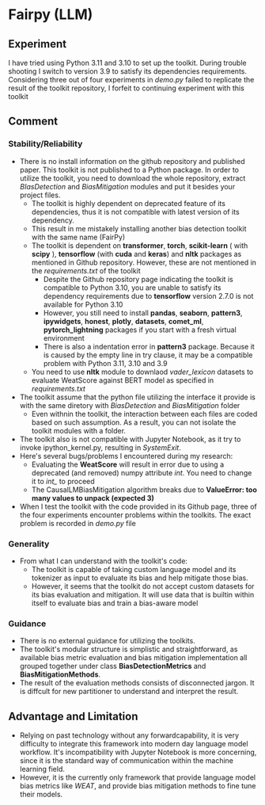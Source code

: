 # Fairpy (LLM)

## Experiment
I have tried using Python 3.11 and 3.10 to set up the toolkit. During trouble shooting I switch to version 3.9 to satisfy its dependencies requirements. Considering three out of four experiments in *demo.py* failed to replicate the result of the toolkit repository, I forfeit to continuing experiment with this toolkit

## Comment

### Stability/Reliability

- There is no install information on the github repository and published paper. This toolkit is not published to a Python package. In order to utilize the toolkit, you need to download the whole repository, extract *BIasDetection* and *BiasMitigation* modules and put it besides your project files.
    - The toolkit is highly dependent on deprecated feature of its dependencies, thus it is not compatible with latest version of its dependency.
    - This result in me mistakely installing another bias detection toolkit with the same name (FairPy)
    - The toolkit is dependent on **transformer**, **torch**, **scikit-learn** ( with **scipy** ), **tensorflow** (with **cuda** and **keras**) and **nltk** packages as mentioned in Github repository. However, these are not mentioned in the *requirements.txt* of the toolkit
        - Despite the Github repository page indicating the toolkit is compatible to Python 3.10, you are unable to satisfy its dependency requirements due to **tensorflow** version 2.7.0 is not available for Python 3.10
        - However, you still need to install **pandas**, **seaborn**, **pattern3**, **ipywidgets**, **honest**, **plotly**, **datasets**, **comet_ml**, **pytorch_lightning** packages if you start with a fresh virtual environment
        - There is also a indentation error in **pattern3** package. Because it is caused by the empty line in try clause, it may be a compatible problem with Python 3.11, 3.10 and 3.9
    - You need to use **nltk** module to downlaod *vader_lexicon* datasets to evaluate WeatScore against BERT model as specified in *requirements.txt*
- The toolkit assume that the python file utilizing the interface it provide is with the same diretory with *BiasDetection* and *BiasMitigation* folder
    - Even withnin the toolkit, the interaction between each files are coded based on such assumption. As a result, you can not isolate the toolkit modules with a folder.
- The toolkit also is not compatible with Jupyter Notebook, as it try to invoke ipython_kernel.py, resulting in *SystemExit*.
- Here's several bugs/problems I encountered during my research:
    - Evaluating the **WeatScore** will result in error due to using a deprecated (and removed) numpy attribute *int*. You need to change it to *int_* to proceed
    - The CausalLMBiasMitigation algorithm breaks due to **ValueError: too many values to unpack (expected 3)**
- When I test the toolkit with the code provided in its Github page, three of the four experiments encounter problems within the toolkits. The exact problem is recorded in *demo.py* file

### Generality

- From what I can understand with the toolkit's code:
    - The toolkit is capable of taking custom language model and its tokenizer as input to evaluate its bias and help mitigate those bias.
    - However, it seems that the toolkit do not accept custom datasets for its bias evaluation and mitigation. It will use data that is builtin within itself to evaluate bias and train a bias-aware model

### Guidance

- There is no external guidance for utilizing the toolkits.
- The toolkit's modular structure is simplistic and straightforward, as available bias metric evaluation and bias mitigation implementation all grouped together under class **BiasDetectionMetrics** and **BiasMitigationMethods**.
- The result of the evaluation methods consists of disconnected jargon. It is diffcult for new partitioner to understand and interpret the result.

## Advantage and Limitation

- Relying on past technology without any forwardcapability, it is very difficulty to integrate this framework into modern day language model workflow. It's incompatibility with Jupyter Notebook is more concerning, since it is the standard way of communication within the machine learning field.
- However, it is the currently only framework that provide language model bias metrics like *WEAT*, and provide bias mitigation methods to fine tune their models.